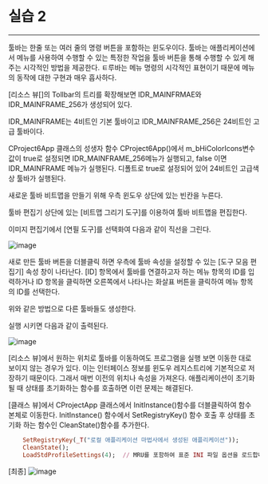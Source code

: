 # 실습 2

-------

툴바는 한줄 또는 여러 줄의 명령 버튼을 포함하는 윈도우이다. 툴바는 애플리케이션에서 메뉴를 사용하여 수행할 수 있는 특정한 작업을 툴바 버튼을 통해 수행할 수 있게 해주는 시각적인 방법을 제공한다. ㅌ루바는 메뉴 명령의 시각적인 표현이기 때문에 메뉴의 동작에 대한 구현과 매우 흡사하다.

[리소스 뷰[]의 Tollbar의 트리를 확장해보면 IDR_MAINFRMAE와 IDR_MAINFRAME_256가 생성되어 있다. 

IDR_MAINFRAME는 4비트인 기본 툴바이고 IDR_MAINFRAME_256은 24비트인 고급 툴바이다.

CProject6App 클래스의 성생자 함수 CProject6App()에서 m_bHiColorIcons변수 값이 true로 설정되면 IDR_MAINFRAME_256메뉴가 실행되고, false 이면 IDR_MAINFRAME 메뉴가 실행된다. 디폴트로 true로 설정되어 있어 24비트인 고급색상 툴바가 실행된다.

새로운 툴바 비트맵을 만들기 위해 우측 윈도우 상단에 있는 빈칸을 누른다.

툴바 편집기 상단에 있는 [비트맵 그리기 도구]를 이용하여 툴바 비트맵을 편집한다.

이미지 편집기에서 [연필 도구]를 선택화여 다음과 같이 직선을 그린다.

![image](https://github.com/user-attachments/assets/83821767-f697-42d5-b0db-5783e3a59cd1)

새로 만든 툴바 버튼을 더블클릭 하면 우측에 툴바 속성을 설정할 수 있는 [도구 모음 편집기] 속성 창이 나타난다. [ID] 항목에서 툴바를 연결하고자 하는 메뉴 항목의 ID를 입력하거나 ID 항목을 클릭하면 오른쪽에서 나타나는 화살표 버튼을 클릭하여 메뉴 항목의 ID를 선택한다.

위와 같은 방법으로 다른 툴바들도 생성한다.

실행 시키면 다음과 같이 출력된다.

![image](https://github.com/user-attachments/assets/890494a3-c05e-4d4c-b577-7d4ae08c96cb)

[리소스 뷰]에서 원하는 위치로 툴바를 이동하여도 프로그램을 실행 보면 이동한 대로 보이지 않는 경우가 있다.
이는 인터페이스 정보를 윈도우 레지스트리에 기본적으로 저장하기 때문이다.
그래서 매번 이전의 위치나 속성을 가져온다. 애플리케이션이 초기화될 때 상태를 초기화하는 함수를 호출하면 이런 문제는 해결된다.

[클래스 뷰]에서 CProjectApp 클래스에서 InitInstance()함수를 더블클릭하여 함수 본체로 이동한다.
InitInstance() 함수에서 SetRegistryKey() 함수 호출 후 상태를 초기화 하는 함수인 CleanState()함수를 추가한다.

```ruby
	SetRegistryKey(_T("로컬 애플리케이션 마법사에서 생성된 애플리케이션"));
	CleanState();
	LoadStdProfileSettings(4);  // MRU를 포함하여 표준 INI 파일 옵션을 로드합니다.
```

[최종]
![image](https://github.com/user-attachments/assets/890494a3-c05e-4d4c-b577-7d4ae08c96cb)
